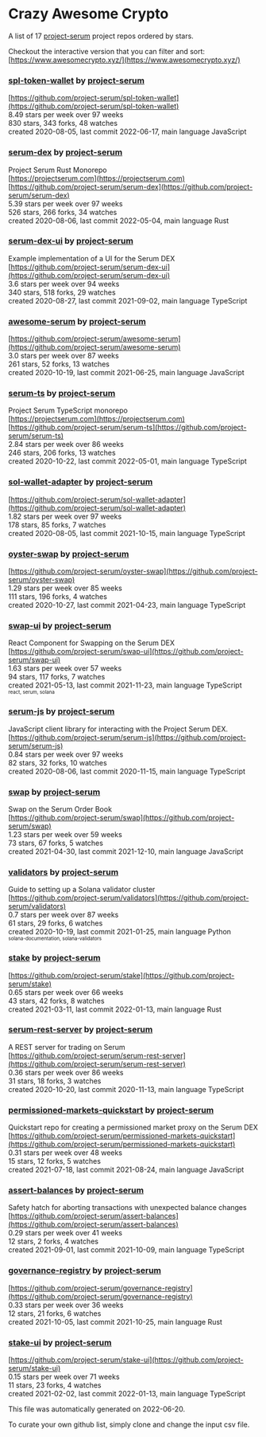 # Crazy Awesome Crypto
A list of 17 [project-serum](https://github.com/project-serum) project repos ordered by stars.  

Checkout the interactive version that you can filter and sort: 
[https://www.awesomecrypto.xyz/](https://www.awesomecrypto.xyz/)  


### [spl-token-wallet](https://github.com/project-serum/spl-token-wallet) by [project-serum](https://github.com/project-serum)  
  
[https://github.com/project-serum/spl-token-wallet](https://github.com/project-serum/spl-token-wallet)  
8.49 stars per week over 97 weeks  
830 stars, 343 forks, 48 watches  
created 2020-08-05, last commit 2022-06-17, main language JavaScript  


### [serum-dex](https://github.com/project-serum/serum-dex) by [project-serum](https://github.com/project-serum)  
Project Serum Rust Monorepo  
[https://projectserum.com](https://projectserum.com)  
[https://github.com/project-serum/serum-dex](https://github.com/project-serum/serum-dex)  
5.39 stars per week over 97 weeks  
526 stars, 266 forks, 34 watches  
created 2020-08-06, last commit 2022-05-04, main language Rust  


### [serum-dex-ui](https://github.com/project-serum/serum-dex-ui) by [project-serum](https://github.com/project-serum)  
Example implementation of a UI for the Serum DEX  
[https://github.com/project-serum/serum-dex-ui](https://github.com/project-serum/serum-dex-ui)  
3.6 stars per week over 94 weeks  
340 stars, 518 forks, 29 watches  
created 2020-08-27, last commit 2021-09-02, main language TypeScript  


### [awesome-serum](https://github.com/project-serum/awesome-serum) by [project-serum](https://github.com/project-serum)  
  
[https://github.com/project-serum/awesome-serum](https://github.com/project-serum/awesome-serum)  
3.0 stars per week over 87 weeks  
261 stars, 52 forks, 13 watches  
created 2020-10-19, last commit 2021-06-25, main language JavaScript  


### [serum-ts](https://github.com/project-serum/serum-ts) by [project-serum](https://github.com/project-serum)  
Project Serum TypeScript monorepo  
[https://projectserum.com](https://projectserum.com)  
[https://github.com/project-serum/serum-ts](https://github.com/project-serum/serum-ts)  
2.84 stars per week over 86 weeks  
246 stars, 206 forks, 13 watches  
created 2020-10-22, last commit 2022-05-01, main language TypeScript  


### [sol-wallet-adapter](https://github.com/project-serum/sol-wallet-adapter) by [project-serum](https://github.com/project-serum)  
  
[https://github.com/project-serum/sol-wallet-adapter](https://github.com/project-serum/sol-wallet-adapter)  
1.82 stars per week over 97 weeks  
178 stars, 85 forks, 7 watches  
created 2020-08-05, last commit 2021-10-15, main language TypeScript  


### [oyster-swap](https://github.com/project-serum/oyster-swap) by [project-serum](https://github.com/project-serum)  
  
[https://github.com/project-serum/oyster-swap](https://github.com/project-serum/oyster-swap)  
1.29 stars per week over 85 weeks  
111 stars, 196 forks, 4 watches  
created 2020-10-27, last commit 2021-04-23, main language TypeScript  


### [swap-ui](https://github.com/project-serum/swap-ui) by [project-serum](https://github.com/project-serum)  
React Component for Swapping on the Serum DEX  
[https://github.com/project-serum/swap-ui](https://github.com/project-serum/swap-ui)  
1.63 stars per week over 57 weeks  
94 stars, 117 forks, 7 watches  
created 2021-05-13, last commit 2021-11-23, main language TypeScript  
<sub><sup>react, serum, solana</sup></sub>


### [serum-js](https://github.com/project-serum/serum-js) by [project-serum](https://github.com/project-serum)  
JavaScript client library for interacting with the Project Serum DEX.  
[https://github.com/project-serum/serum-js](https://github.com/project-serum/serum-js)  
0.84 stars per week over 97 weeks  
82 stars, 32 forks, 10 watches  
created 2020-08-06, last commit 2020-11-15, main language TypeScript  


### [swap](https://github.com/project-serum/swap) by [project-serum](https://github.com/project-serum)  
Swap on the Serum Order Book  
[https://github.com/project-serum/swap](https://github.com/project-serum/swap)  
1.23 stars per week over 59 weeks  
73 stars, 67 forks, 5 watches  
created 2021-04-30, last commit 2021-12-10, main language JavaScript  


### [validators](https://github.com/project-serum/validators) by [project-serum](https://github.com/project-serum)  
Guide to setting up a Solana validator cluster  
[https://github.com/project-serum/validators](https://github.com/project-serum/validators)  
0.7 stars per week over 87 weeks  
61 stars, 29 forks, 6 watches  
created 2020-10-19, last commit 2021-01-25, main language Python  
<sub><sup>solana-documentation, solana-validators</sup></sub>


### [stake](https://github.com/project-serum/stake) by [project-serum](https://github.com/project-serum)  
  
[https://github.com/project-serum/stake](https://github.com/project-serum/stake)  
0.65 stars per week over 66 weeks  
43 stars, 42 forks, 8 watches  
created 2021-03-11, last commit 2022-01-13, main language Rust  


### [serum-rest-server](https://github.com/project-serum/serum-rest-server) by [project-serum](https://github.com/project-serum)  
A REST server for trading on Serum  
[https://github.com/project-serum/serum-rest-server](https://github.com/project-serum/serum-rest-server)  
0.36 stars per week over 86 weeks  
31 stars, 18 forks, 3 watches  
created 2020-10-20, last commit 2020-11-13, main language TypeScript  


### [permissioned-markets-quickstart](https://github.com/project-serum/permissioned-markets-quickstart) by [project-serum](https://github.com/project-serum)  
Quickstart repo for creating a permissioned market proxy on the Serum DEX  
[https://github.com/project-serum/permissioned-markets-quickstart](https://github.com/project-serum/permissioned-markets-quickstart)  
0.31 stars per week over 48 weeks  
15 stars, 12 forks, 5 watches  
created 2021-07-18, last commit 2021-08-24, main language JavaScript  


### [assert-balances](https://github.com/project-serum/assert-balances) by [project-serum](https://github.com/project-serum)  
Safety hatch for aborting transactions with unexpected balance changes  
[https://github.com/project-serum/assert-balances](https://github.com/project-serum/assert-balances)  
0.29 stars per week over 41 weeks  
12 stars, 2 forks, 4 watches  
created 2021-09-01, last commit 2021-10-09, main language TypeScript  


### [governance-registry](https://github.com/project-serum/governance-registry) by [project-serum](https://github.com/project-serum)  
  
[https://github.com/project-serum/governance-registry](https://github.com/project-serum/governance-registry)  
0.33 stars per week over 36 weeks  
12 stars, 21 forks, 6 watches  
created 2021-10-05, last commit 2021-10-25, main language Rust  


### [stake-ui](https://github.com/project-serum/stake-ui) by [project-serum](https://github.com/project-serum)  
  
[https://github.com/project-serum/stake-ui](https://github.com/project-serum/stake-ui)  
0.15 stars per week over 71 weeks  
11 stars, 23 forks, 4 watches  
created 2021-02-02, last commit 2022-01-13, main language TypeScript  


This file was automatically generated on 2022-06-20.  

To curate your own github list, simply clone and change the input csv file.  